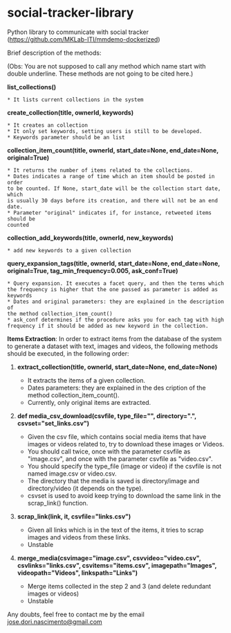# social-tracker-library
Python library to communicate with social tracker
(https://github.com/MKLab-ITI/mmdemo-dockerized)

Brief description of the methods:

(Obs: You are not supposed to call any method which name start with double
underline. These methods are not going to be cited here.)

**list_collections()**

    * It lists current collections in the system

**create_collection(title, ownerId, keywords)**

    * It creates an collection
    * It only set keywords, setting users is still to be developed.
    * Keywords parameter should be an list

**collection_item_count(title, ownerId, start_date=None, end_date=None,
                      original=True)**

    * It returns the number of items related to the collections.
    * Dates indicates a range of time which an item should be posted in order
    to be counted. If None, start_date will be the collection start date, which
    is usually 30 days before its creation, and there will not be an end date.
    * Parameter "original" indicates if, for instance, retweeted items should be
    counted

**collection_add_keywords(title, ownerId, new_keywords)**

    * add new keywords to a given collection

**query_expansion_tags(title, ownerId, start_date=None, end_date=None,
  original=True, tag_min_frequency=0.005, ask_conf=True)**

    * Query expansion. It executes a facet query, and then the terms which
    the frequency is higher that the one passed as parameter is added as
    keywords
    * Dates and original parameters: they are explained in the description of
    the method collection_item_count()
    * ask_conf determines if the procedure asks you for each tag with high
    frequency if it should be added as new keyword in the collection.

**Items Extraction**: In order to extract items from the database of the system to
generate a dataset with text, images and videos, the following methods should
be executed, in the following order:

1. **extract_collection(title, ownerId, start_date=None, end_date=None)**

    * It extracts the items of a given collection.
    * Dates parameters: they are explained in the des cription of
    the method collection_item_count().
    * Currently, only original items are extracted.

1. **def media_csv_download(csvfile, type_file="", directory=".", csvset="set_links.csv")**

    * Given the csv file, which contains social media items that have images or
    videos related to, try to download these images or Videos.
    * You should call twice, once with the parameter csvfile as "image.csv",
    and once with the parameter csvfile as "video.csv".
    * You should specify the type_file (image or video) if the csvfile is not
    named image.csv or video.csv.
    * The directory that the media is saved is directory/image and
    directory/video (it depends on the type).
    * csvset is used to avoid keep trying to download the same link
    in the scrap_link() function.


1. **scrap_link(link, it, csvfile="links.csv")**

    * Given all links which is in the text of the items, it tries to scrap
    images and videos from these links.
    * Unstable

1. **merge_media(csvimage="image.csv", csvvideo="video.csv",
            csvlinks="links.csv", csvitems="items.csv", imagepath="Images",
            videopath="Videos", linkspath="Links")**

    * Merge items collected in the step 2 and 3 (and delete redundant images or
    videos)
    * Unstable

Any doubts, feel free to contact me by the email jose.dori.nascimento@gmail.com
